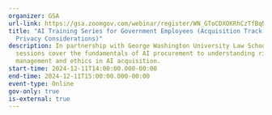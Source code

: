 ```yaml
---
organizer: GSA
url-link: https://gsa.zoomgov.com/webinar/register/WN_GToCDXOKRhCzTfBqNYvmEw#/registration
title: "AI Training Series for Government Employees (Acquisition Track: Data
  Privacy Considerations)"
description: In partnership with George Washington University Law School, these
  sessions cover the fundamentals of AI procurement to understanding risk
  management and ethics in AI acquisition.
start-time: 2024-12-11T14:00:00.000-00:00
end-time: 2024-12-11T15:00:00.000-00:00
event-type: Online
gov-only: true
is-external: true
---
```

